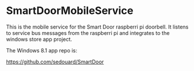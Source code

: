 SmartDoorMobileService
======================

This is the mobile service for the Smart Door raspberri pi doorbell. It listens to service bus messages from the raspberri pi and  integrates to the windows store app project.

The Windows 8.1 app repo is:

https://github.com/sedouard/SmartDoor
